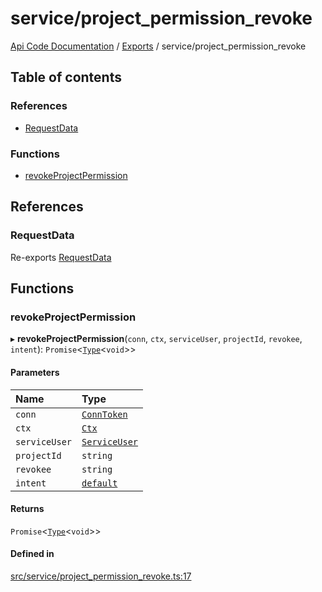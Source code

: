 # service/project\_permission\_revoke
 
[Api Code Documentation](../README.md) / [Exports](../modules.md) / service/project\_permission\_revoke

## Table of contents

### References

- [RequestData](service_project_permission_revoke.md#requestdata)

### Functions

- [revokeProjectPermission](service_project_permission_revoke.md#revokeprojectpermission)

## References

### RequestData

Re-exports [RequestData](../interfaces/service_domain_workflow_project_create.RequestData.md)

## Functions

### revokeProjectPermission

▸ **revokeProjectPermission**(`conn`, `ctx`, `serviceUser`, `projectId`, `revokee`, `intent`): `Promise`\<[`Type`](result.md#type)\<`void`\>\>

#### Parameters

| Name | Type |
| :------ | :------ |
| `conn` | [`ConnToken`](service_conn.md#conntoken) |
| `ctx` | [`Ctx`](../interfaces/lib_ctx.Ctx.md) |
| `serviceUser` | [`ServiceUser`](../interfaces/service_domain_organization_service_user.ServiceUser.md) |
| `projectId` | `string` |
| `revokee` | `string` |
| `intent` | [`default`](authz_intents.md#default) |

#### Returns

`Promise`\<[`Type`](result.md#type)\<`void`\>\>

#### Defined in

[src/service/project_permission_revoke.ts:17](https://github.com/openkfw/TruBudget/blob/648f2bb/api/src/service/project_permission_revoke.ts#L17)

